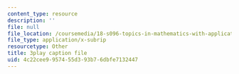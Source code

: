 ```yaml
---
content_type: resource
description: ''
file: null
file_location: /coursemedia/18-s096-topics-in-mathematics-with-applications-in-finance-fall-2013/4c22cee9957455d393b76dbfe7132447_8TJQhQ2GZ0Y.vtt
file_type: application/x-subrip
resourcetype: Other
title: 3play caption file
uid: 4c22cee9-9574-55d3-93b7-6dbfe7132447
---
```

